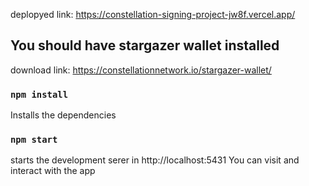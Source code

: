 
 deplopyed link: https://constellation-signing-project-jw8f.vercel.app/
## You should have stargazer wallet installed 
download link: https://constellationnetwork.io/stargazer-wallet/

### `npm install`

Installs the dependencies

### `npm start`
starts the development serer in http://localhost:5431
You can visit and interact with the app


